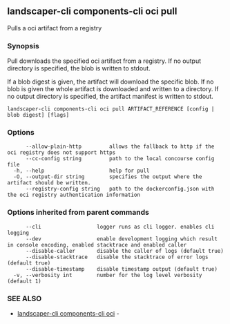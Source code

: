 ## landscaper-cli components-cli oci pull

Pulls a oci artifact from a registry

### Synopsis


Pull downloads the specified oci artifact from a registry.
If no output directory is specified, the blob is written to stdout.

If a blob digest is given, the artifact will download the specific blob.
If no blob is given the whole artifact is downloaded and written to a directory.
If no output directory is specified, the artifact manifest is written to stdout.



```
landscaper-cli components-cli oci pull ARTIFACT_REFERENCE [config | blob digest] [flags]
```

### Options

```
      --allow-plain-http         allows the fallback to http if the oci registry does not support https
      --cc-config string         path to the local concourse config file
  -h, --help                     help for pull
  -O, --output-dir string        specifies the output where the artifact should be written.
      --registry-config string   path to the dockerconfig.json with the oci registry authentication information
```

### Options inherited from parent commands

```
      --cli                  logger runs as cli logger. enables cli logging
      --dev                  enable development logging which result in console encoding, enabled stacktrace and enabled caller
      --disable-caller       disable the caller of logs (default true)
      --disable-stacktrace   disable the stacktrace of error logs (default true)
      --disable-timestamp    disable timestamp output (default true)
  -v, --verbosity int        number for the log level verbosity (default 1)
```

### SEE ALSO

* [landscaper-cli components-cli oci](landscaper-cli_components-cli_oci.md)	 - 

